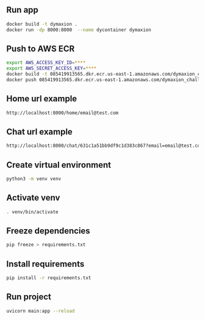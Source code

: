
## Run app
```bash
docker build -t dymaxion .
docker run -dp 8000:8000  --name dycontainer dymaxion
```


## Push to AWS ECR
```bash
export AWS_ACCESS_KEY_ID=****
export AWS_SECRET_ACCESS_KEY=****
docker build -t 085419913565.dkr.ecr.us-east-1.amazonaws.com/dymaxion_challenge .
docker push 085419913565.dkr.ecr.us-east-1.amazonaws.com/dymaxion_challenge
```
## Home url example
```bash
http://localhost:8000/home/email@test.com
```

## Chat url example
```bash
http://localhost:8000/chat/631c1a51bb9df9c1d383c867?email=email@test.com
```


## Create virtual environment

```bash
python3 -m venv venv
```

## Activate venv
```bash
. venv/bin/activate
```

## Freeze dependencies

```bash
pip freeze > requirements.txt
```

## Install requirements

```bash
pip install -r requirements.txt
```

## Run project

```bash
uvicorn main:app --reload
```

